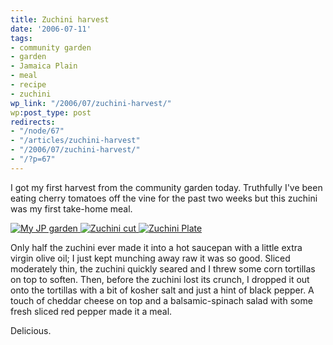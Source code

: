 ```yaml
---
title: Zuchini harvest
date: '2006-07-11'
tags:
- community garden
- garden
- Jamaica Plain
- meal
- recipe
- zuchini
wp_link: "/2006/07/zuchini-harvest/"
wp:post_type: post
redirects:
- "/node/67"
- "/articles/zuchini-harvest"
- "/2006/07/zuchini-harvest/"
- "/?p=67"
---
```


I got my first harvest from the community garden today. Truthfully I've been eating cherry tomatoes off the vine for the past two weeks but this zuchini was my first take-home meal.

[ ![My JP garden](http://static.flickr.com/67/187759943_c290620b61_t.jpg) ](http://www.flickr.com/photos/bensheldon/187759943/ "Photo Sharing") [ ![Zuchini cut](http://static.flickr.com/66/187760784_930d3dabe2_t.jpg) ](http://www.flickr.com/photos/bensheldon/187760784/ "Photo Sharing") [ ![Zuchini Plate](http://static.flickr.com/53/187761179_a5aab5745c_t.jpg) ](http://www.flickr.com/photos/bensheldon/187761179/ "Photo Sharing")

Only half the zuchini ever made it into a hot saucepan with a little extra virgin olive oil; I just kept munching away raw it was so good. Sliced moderately thin, the zuchini quickly seared and I threw some corn tortillas on top to soften. Then, before the zuchini lost its crunch, I dropped it out onto the tortillas with a bit of kosher salt and just a hint of black pepper. A touch of cheddar cheese on top and a balsamic-spinach salad with some fresh sliced red pepper made it a meal.

Delicious.

